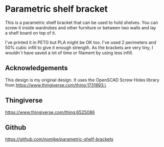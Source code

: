 # Parametric shelf bracket

This is a parametric shelf bracket that can be used to hold shelves. You can screw it inside wardrobes and other furniture or between two walls and lay a shelf board on top of it.

I've printed it in PETG but PLA might be OK too.
I've used 2 perimeters and 50% cubic infill to give it enough strength. As the brackets are very tiny, I wouldn´t  have saved a lot of time or filament by using less infill.

## Acknowledgements

This design is my original design. It uses the OpenSCAD Screw Holes library from https://www.thingiverse.com/thing:1731893.\

## Thingiverse
https://www.thingiverse.com/thing:6525086

## Github
https://github.com/nomike/parametric-shelf-brackets
